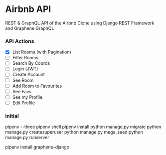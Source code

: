 # Airbnb API

REST & GraphQL API of the Airbnb Clone using Django REST Framework and Graphene GraphQL

### API Actions

- [X] List Rooms (with Pagination)
- [ ] Filter Rooms
- [ ] Search By Coords
- [ ] Login (JWT)
- [ ] Create Account
- [ ] See Room
- [ ] Add Room to Favourites
- [ ] See Favs
- [ ] See my Profile
- [ ] Edit Profile

### initial 

pipenv --three
pipenv shell
pipenv install
python manage.py migrate
python manage.py createsuperuser
python manage.py mega_seed
python manage.py runserver

pipenv install graphene-django

